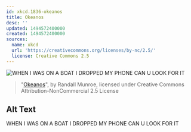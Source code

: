 ```yaml
---
id: xkcd.1836-okeanos
title: Okeanos
desc: ''
updated: 1494572400000
created: 1494572400000
sources:
  name: xkcd
  url: 'https://creativecommons.org/licenses/by-nc/2.5/'
  license: Creative Commons 2.5
---
```

![WHEN I WAS ON A BOAT I DROPPED MY PHONE CAN U LOOK FOR IT](https://imgs.xkcd.com/comics/okeanos.png)
> "[Okeanos](https://xkcd.com/1836/)", by Randall Munroe, licensed under Creative Commons Attribution-NonCommercial 2.5 License

## Alt Text
WHEN I WAS ON A BOAT I DROPPED MY PHONE CAN U LOOK FOR IT
